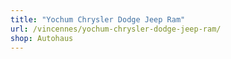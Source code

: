 ```yaml
---
title: "Yochum Chrysler Dodge Jeep Ram"
url: /vincennes/yochum-chrysler-dodge-jeep-ram/
shop: Autohaus
---
```

